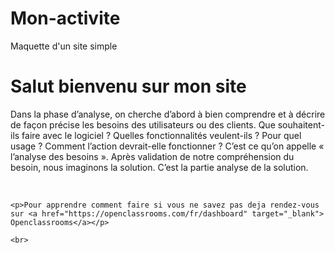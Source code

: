 # Mon-activite

Maquette d'un site simple

<!DOCTYPE html>
<html>
<head>
	<title> Juste une illustration </title>
</head>
<body>
	<h1>Salut bienvenu sur mon site</h1>
	<p>Dans la phase d’analyse, on cherche d’abord à bien comprendre et à décrire de façon précise les besoins des utilisateurs ou des clients. Que souhaitent-ils faire avec le logiciel ? Quelles fonctionnalités veulent-ils ? Pour quel usage ? Comment l’action devrait-elle fonctionner ? C’est ce qu’on appelle « l’analyse des besoins ». Après validation de notre compréhension du besoin, nous imaginons la solution. C’est la partie analyse de la solution.</p> <br>
	
	<p>Pour apprendre comment faire si vous ne savez pas deja rendez-vous sur <a href="https://openclassrooms.com/fr/dashboard" target="_blank"> Openclassrooms</a></p>
	
	<br>
</body>
</html>
